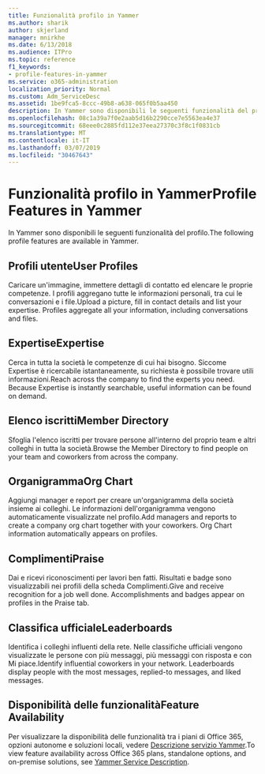 ```yaml
---
title: Funzionalità profilo in Yammer
ms.author: sharik
author: skjerland
manager: mnirkhe
ms.date: 6/13/2018
ms.audience: ITPro
ms.topic: reference
f1_keywords:
- profile-features-in-yammer
ms.service: o365-administration
localization_priority: Normal
ms.custom: Adm_ServiceDesc
ms.assetid: 1be9fca5-8ccc-49b8-a638-065f0b5aa450
description: In Yammer sono disponibili le seguenti funzionalità del profilo.
ms.openlocfilehash: 08c1a39a7f0e2aab5d16b2290cce7e5563ea4e37
ms.sourcegitcommit: 68eee0c2885fd112e37eea27370c3f8c1f0831cb
ms.translationtype: MT
ms.contentlocale: it-IT
ms.lasthandoff: 03/07/2019
ms.locfileid: "30467643"
---
```

# <a name="profile-features-in-yammer"></a><span data-ttu-id="1db53-103">Funzionalità profilo in Yammer</span><span class="sxs-lookup"><span data-stu-id="1db53-103">Profile Features in Yammer</span></span>

<span data-ttu-id="1db53-104">In Yammer sono disponibili le seguenti funzionalità del profilo.</span><span class="sxs-lookup"><span data-stu-id="1db53-104">The following profile features are available in Yammer.</span></span>
  
## <a name="user-profiles"></a><span data-ttu-id="1db53-105">Profili utente</span><span class="sxs-lookup"><span data-stu-id="1db53-105">User Profiles</span></span>
<span data-ttu-id="1db53-106"><a name="bkmk_UserProfiles"> </a></span><span class="sxs-lookup"><span data-stu-id="1db53-106"></span></span>

<span data-ttu-id="1db53-p101">Caricare un'immagine, immettere dettagli di contatto ed elencare le proprie competenze. I profili aggregano tutte le informazioni personali, tra cui le conversazioni e i file.</span><span class="sxs-lookup"><span data-stu-id="1db53-p101">Upload a picture, fill in contact details and list your expertise. Profiles aggregate all your information, including conversations and files.</span></span>
  
## <a name="expertise"></a><span data-ttu-id="1db53-109">Expertise</span><span class="sxs-lookup"><span data-stu-id="1db53-109">Expertise</span></span>
<span data-ttu-id="1db53-110"><a name="bkmk_Expertise"> </a></span><span class="sxs-lookup"><span data-stu-id="1db53-110"></span></span>

<span data-ttu-id="1db53-p102">Cerca in tutta la società le competenze di cui hai bisogno. Siccome Expertise è ricercabile istantaneamente, su richiesta è possibile trovare utili informazioni.</span><span class="sxs-lookup"><span data-stu-id="1db53-p102">Reach across the company to find the experts you need. Because Expertise is instantly searchable, useful information can be found on demand.</span></span>
  
## <a name="member-directory"></a><span data-ttu-id="1db53-113">Elenco iscritti</span><span class="sxs-lookup"><span data-stu-id="1db53-113">Member Directory</span></span>
<span data-ttu-id="1db53-114"><a name="bkmk_MemberDirectory"> </a></span><span class="sxs-lookup"><span data-stu-id="1db53-114"></span></span>

<span data-ttu-id="1db53-115">Sfoglia l'elenco iscritti per trovare persone all'interno del proprio team e altri colleghi in tutta la società.</span><span class="sxs-lookup"><span data-stu-id="1db53-115">Browse the Member Directory to find people on your team and coworkers from across the company.</span></span>
  
## <a name="org-chart"></a><span data-ttu-id="1db53-116">Organigramma</span><span class="sxs-lookup"><span data-stu-id="1db53-116">Org Chart</span></span>
<span data-ttu-id="1db53-117"><a name="bkmk_OrgChart"> </a></span><span class="sxs-lookup"><span data-stu-id="1db53-117"></span></span>

<span data-ttu-id="1db53-p103">Aggiungi manager e report per creare un'organigramma della società insieme ai colleghi. Le informazioni dell'organigramma vengono automaticamente visualizzate nel profilo.</span><span class="sxs-lookup"><span data-stu-id="1db53-p103">Add managers and reports to create a company org chart together with your coworkers. Org Chart information automatically appears on profiles.</span></span>
  
## <a name="praise"></a><span data-ttu-id="1db53-120">Complimenti</span><span class="sxs-lookup"><span data-stu-id="1db53-120">Praise</span></span>
<span data-ttu-id="1db53-121"><a name="bkmk_Praise"> </a></span><span class="sxs-lookup"><span data-stu-id="1db53-121"></span></span>

<span data-ttu-id="1db53-p104">Dai e ricevi riconoscimenti per lavori ben fatti. Risultati e badge sono visualizzabili nei profili della scheda Complimenti.</span><span class="sxs-lookup"><span data-stu-id="1db53-p104">Give and receive recognition for a job well done. Accomplishments and badges appear on profiles in the Praise tab.</span></span>
  
## <a name="leaderboards"></a><span data-ttu-id="1db53-124">Classifica ufficiale</span><span class="sxs-lookup"><span data-stu-id="1db53-124">Leaderboards</span></span>
<span data-ttu-id="1db53-125"><a name="bkmk_Leaderboards"> </a></span><span class="sxs-lookup"><span data-stu-id="1db53-125"></span></span>

<span data-ttu-id="1db53-p105">Identifica i colleghi influenti della rete. Nelle classifiche ufficiali vengono visualizzate le persone con più messaggi, più messaggi con risposta e con Mi piace.</span><span class="sxs-lookup"><span data-stu-id="1db53-p105">Identify influential coworkers in your network. Leaderboards display people with the most messages, replied-to messages, and liked messages.</span></span>
  
## <a name="feature-availability"></a><span data-ttu-id="1db53-128">Disponibilità delle funzionalità</span><span class="sxs-lookup"><span data-stu-id="1db53-128">Feature Availability</span></span>
<span data-ttu-id="1db53-129"><a name="bkmk_Leaderboards"> </a></span><span class="sxs-lookup"><span data-stu-id="1db53-129"></span></span>

<span data-ttu-id="1db53-130">Per visualizzare la disponibilità delle funzionalità tra i piani di Office 365, opzioni autonome e soluzioni locali, vedere [Descrizione servizio Yammer](yammer-service-description.md).</span><span class="sxs-lookup"><span data-stu-id="1db53-130">To view feature availability across Office 365 plans, standalone options, and on-premise solutions, see [Yammer Service Description](yammer-service-description.md).</span></span>
  

